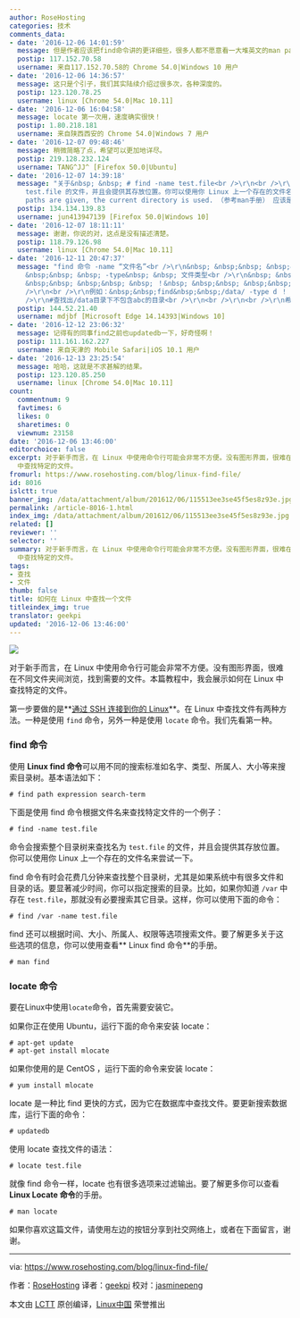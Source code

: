 ```yaml
---
author: RoseHosting
categories: 技术
comments_data:
- date: '2016-12-06 14:01:59'
  message: 但是作者应该把find命令讲的更详细些，很多人都不愿意看一大堆英文的man page的
  postip: 117.152.70.58
  username: 来自117.152.70.58的 Chrome 54.0|Windows 10 用户
- date: '2016-12-06 14:36:57'
  message: 这只是个引子，我们其实陆续介绍过很多次，各种深度的。
  postip: 123.120.78.25
  username: linux [Chrome 54.0|Mac 10.11]
- date: '2016-12-06 16:04:58'
  message: locate 第一次用，速度确实很快！
  postip: 1.80.218.181
  username: 来自陕西西安的 Chrome 54.0|Windows 7 用户
- date: '2016-12-07 09:48:46'
  message: 稍微简略了点，希望可以更加地详尽。
  postip: 219.128.232.124
  username: TANG^JJ^ [Firefox 50.0|Ubuntu]
- date: '2016-12-07 14:39:18'
  message: "关于&nbsp; &nbsp; # find -name test.file<br />\r\n<br />\r\n命令会搜索整个目录树来查找名为
    test.file 的文件，并且会提供其存放位置。你可以使用你 Linux 上一个存在的文件名来尝试一下<br />\r\n<br />\r\nIf&nbsp;&nbsp;no
    paths are given, the current directory is used. （参考man手册） 应该是当前的目录树"
  postip: 134.134.139.83
  username: jun413947139 [Firefox 50.0|Windows 10]
- date: '2016-12-07 18:11:11'
  message: 谢谢，你说的对，这点是没有描述清楚。
  postip: 118.79.126.98
  username: linux [Chrome 54.0|Mac 10.11]
- date: '2016-12-11 20:47:37'
  message: "find 命令 -name “文件名”<br />\r\n&nbsp; &nbsp;&nbsp; &nbsp;&nbsp; &nbsp;&nbsp;
    &nbsp;&nbsp; &nbsp; -type&nbsp; &nbsp; 文件类型<br />\r\n&nbsp; &nbsp;&nbsp; &nbsp;&nbsp;
    &nbsp;&nbsp; &nbsp;&nbsp; &nbsp; ！&nbsp; &nbsp;&nbsp; &nbsp;&nbsp; &nbsp;取反<br
    />\r\n<br />\r\n例如：&nbsp;&nbsp;find&nbsp;&nbsp;/data/ -type d ！ -name &quot;abc&quot;<br
    />\r\n#查找出/data目录下不包含abc的目录<br />\r\n<br />\r\n<br />\r\n希望对大家有用"
  postip: 144.52.21.40
  username: mdjbf [Microsoft Edge 14.14393|Windows 10]
- date: '2016-12-12 23:06:32'
  message: 记得有的同事find之前也updatedb一下，好奇怪啊！
  postip: 111.161.162.227
  username: 来自天津的 Mobile Safari|iOS 10.1 用户
- date: '2016-12-13 23:25:54'
  message: 哈哈，这就是不求甚解的结果。
  postip: 123.120.85.250
  username: linux [Chrome 54.0|Mac 10.11]
count:
  commentnum: 9
  favtimes: 6
  likes: 0
  sharetimes: 0
  viewnum: 23158
date: '2016-12-06 13:46:00'
editorchoice: false
excerpt: 对于新手而言，在 Linux 中使用命令行可能会非常不方便。没有图形界面，很难在不同文件夹间浏览，找到需要的文件。本篇教程中，我会展示如何在 Linux
  中查找特定的文件。
fromurl: https://www.rosehosting.com/blog/linux-find-file/
id: 8016
islctt: true
banner_img: /data/attachment/album/201612/06/115513ee3se45f5es8z93e.jpg
permalink: /article-8016-1.html
index_img: /data/attachment/album/201612/06/115513ee3se45f5es8z93e.jpg.thumb.jpg
related: []
reviewer: ''
selector: ''
summary: 对于新手而言，在 Linux 中使用命令行可能会非常不方便。没有图形界面，很难在不同文件夹间浏览，找到需要的文件。本篇教程中，我会展示如何在 Linux
  中查找特定的文件。
tags:
- 查找
- 文件
thumb: false
title: 如何在 Linux 中查找一个文件
titleindex_img: true
translator: geekpi
updated: '2016-12-06 13:46:00'
---
```


![](/data/attachment/album/201612/06/115513ee3se45f5es8z93e.jpg)


对于新手而言，在 Linux 中使用命令行可能会非常不方便。没有图形界面，很难在不同文件夹间浏览，找到需要的文件。本篇教程中，我会展示如何在 Linux 中查找特定的文件。


第一步要做的是**[通过 SSH 连接到你的 Linux](https://www.rosehosting.com/blog/connect-to-your-linux-vps-via-ssh/)**。在 Linux 中查找文件有两种方法。一种是使用 `find` 命令，另外一种是使用 `locate` 命令。我们先看第一种。


### find 命令


使用 **Linux find 命令**可以用不同的搜索标准如名字、类型、所属人、大小等来搜索目录树。基本语法如下：



```
# find path expression search-term

```

下面是使用 find 命令根据文件名来查找特定文件的一个例子：



```
# find -name test.file

```

命令会搜索整个目录树来查找名为 `test.file` 的文件，并且会提供其存放位置。你可以使用你 Linux 上一个存在的文件名来尝试一下。


find 命令有时会花费几分钟来查找整个目录树，尤其是如果系统中有很多文件和目录的话。要显著减少时间，你可以指定搜索的目录。比如，如果你知道 `/var` 中存在 `test.file`，那就没有必要搜索其它目录。这样，你可以使用下面的命令：



```
# find /var -name test.file

```

find 还可以根据时间、大小、所属人、权限等选项搜索文件。要了解更多关于这些选项的信息，你可以使用查看\*\* Linux find 命令\*\*的手册。



```
# man find

```

### locate 命令


要在Linux中使用`locate`命令，首先需要安装它。


如果你正在使用 Ubuntu，运行下面的命令来安装 locate：



```
# apt-get update
# apt-get install mlocate

```

如果你使用的是 CentOS ，运行下面的命令来安装 locate：



```
# yum install mlocate

```

locate 是一种比 find 更快的方式，因为它在数据库中查找文件。要更新搜索数据库，运行下面的命令：



```
# updatedb

```

使用 locate 查找文件的语法：



```
# locate test.file

```

就像 find 命令一样，locate 也有很多选项来过滤输出。要了解更多你可以查看**Linux Locate 命令**的手册。



```
# man locate

```

如果你喜欢这篇文件，请使用左边的按钮分享到社交网络上，或者在下面留言，谢谢。




---


via: <https://www.rosehosting.com/blog/linux-find-file/>


作者：[RoseHosting](https://www.rosehosting.com/blog/linux-find-file/) 译者：[geekpi](https://github.com/geekpi) 校对：[jasminepeng](https://github.com/jasminepeng)


本文由 [LCTT](https://github.com/LCTT/TranslateProject) 原创编译，[Linux中国](https://linux.cn/) 荣誉推出